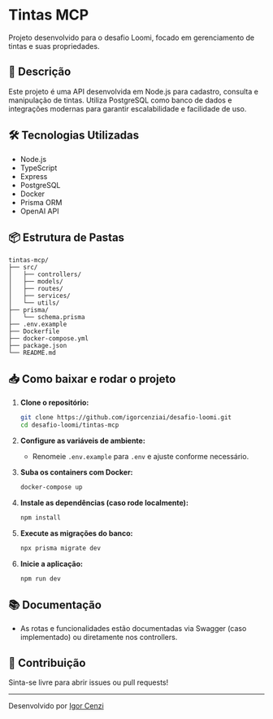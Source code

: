 # Tintas MCP

Projeto desenvolvido para o desafio Loomi, focado em gerenciamento de tintas e suas propriedades.

## 🚀 Descrição

Este projeto é uma API desenvolvida em Node.js para cadastro, consulta e manipulação de tintas. Utiliza PostgreSQL como banco de dados e integrações modernas para garantir escalabilidade e facilidade de uso.

## 🛠️ Tecnologias Utilizadas

- Node.js
- TypeScript
- Express
- PostgreSQL
- Docker
- Prisma ORM
- OpenAI API

## 📦 Estrutura de Pastas

```
tintas-mcp/
├── src/
│   ├── controllers/
│   ├── models/
│   ├── routes/
│   ├── services/
│   └── utils/
├── prisma/
│   └── schema.prisma
├── .env.example
├── Dockerfile
├── docker-compose.yml
├── package.json
└── README.md
```

## 📥 Como baixar e rodar o projeto

1. **Clone o repositório:**
   ```bash
   git clone https://github.com/igorcenziai/desafio-loomi.git
   cd desafio-loomi/tintas-mcp
   ```

2. **Configure as variáveis de ambiente:**
   - Renomeie `.env.example` para `.env` e ajuste conforme necessário.

3. **Suba os containers com Docker:**
   ```bash
   docker-compose up
   ```

4. **Instale as dependências (caso rode localmente):**
   ```bash
   npm install
   ```

5. **Execute as migrações do banco:**
   ```bash
   npx prisma migrate dev
   ```

6. **Inicie a aplicação:**
   ```bash
   npm run dev
   ```

## 📚 Documentação

- As rotas e funcionalidades estão documentadas via Swagger (caso implementado) ou diretamente nos controllers.

## 🤝 Contribuição

Sinta-se livre para abrir issues ou pull requests!

---
Desenvolvido por [Igor Cenzi](https://github.com/igorcenziai)
